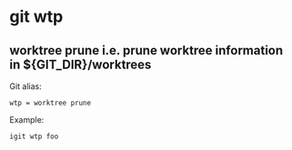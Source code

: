 
# git wtp

## worktree prune i.e. prune worktree information in ${GIT_DIR}/worktrees

Git alias:

```git
wtp = worktree prune
```

Example:

```shell
igit wtp foo
```
